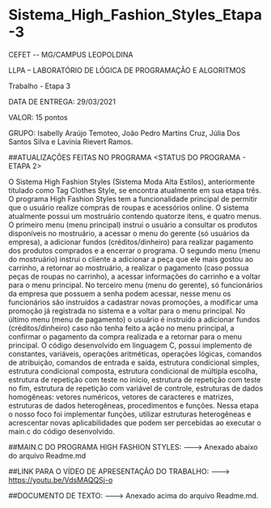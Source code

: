 # Sistema_High_Fashion_Styles_Etapa-3

CEFET -- MG/CAMPUS LEOPOLDINA

LLPA – LABORATÓRIO DE LÓGICA DE PROGRAMAÇÃO E ALGORITMOS

Trabalho - Etapa  3

DATA DE ENTREGA: 29/03/2021

VALOR: 15 pontos

GRUPO: Isabelly Araújo Temoteo, João Pedro Martins Cruz, Júlia Dos Santos Silva e Lavínia Rievert Ramos.

##ATUALIZAÇÕES FEITAS NO PROGRAMA
<STATUS DO PROGRAMA - ETAPA 2>

O Sistema High Fashion Styles (Sistema Moda Alta Estilos), anteriormente titulado como Tag Clothes Style, se encontra atualmente em sua etapa três. O programa High Fashion Styles tem a funcionalidade principal de permitir que o usuário realize compras de roupas e acessórios online. O sistema atualmente possui um mostruário contendo quatorze itens, e quatro menus. O primeiro menu (menu principal) instrui o usuário a consultar os produtos disponíveis no mostruário,  a acessar o menu do gerente (só usuários da empresa), a adicionar fundos (créditos/dinheiro) para realizar pagamento dos produtos comprados e a encerrar o programa. O segundo menu (menu do mostruário) instrui o cliente a adicionar a peça que ele mais gostou ao carrinho, a retornar ao mostruário, a  realizar o pagamento (caso possua peças de roupas no carrinho), a acessar informações do carrinho e a voltar para o menu principal. No terceiro menu (menu do gerente), só funcionários da empresa que possuem a senha podem acessar, nesse menu os funcionários são instruídos a cadastrar novas promoções, a modificar uma promoção já registrada no sistema e a voltar para o menu principal. No último menu (menu de pagamento) o usuário é instruído a adicionar fundos (créditos/dinheiro) caso não tenha feito a ação no menu principal, a confirmar o pagamento da compra realizada e a retornar para o menu principal. 
O código desenvolvido em linguagem C, possui implemento de constantes, variáveis, operações aritméticas, operações lógicas, comandos de atribuição, comandos de entrada e saída, estrutura condicional simples, estrutura condicional composta, estrutura condicional de múltipla escolha, estrutura de repetição com teste no início, estrutura de repetição com teste no fim, estrutura de repetição com variável de controle, estruturas de dados homogêneas: vetores numéricos, vetores de caracteres e matrizes, estruturas de dados heterogêneas, procedimentos e funções. Nessa etapa o nosso foco foi implementar funções, utilizar estruturas heterogêneas e acrescentar novas aplicabilidades que podem ser percebidas ao executar o main.c do código desenvolvido. 

##MAIN.C DO PROGRAMA HIGH FASHION STYLES:
---> Anexado abaixo do arquivo Readme.md

##LINK PARA O VÍDEO DE APRESENTAÇÃO DO TRABALHO:
---> https://youtu.be/VdsMAQQSj-o

##DOCUMENTO DE TEXTO:
---> Anexado acima do arquivo Readme.md.
